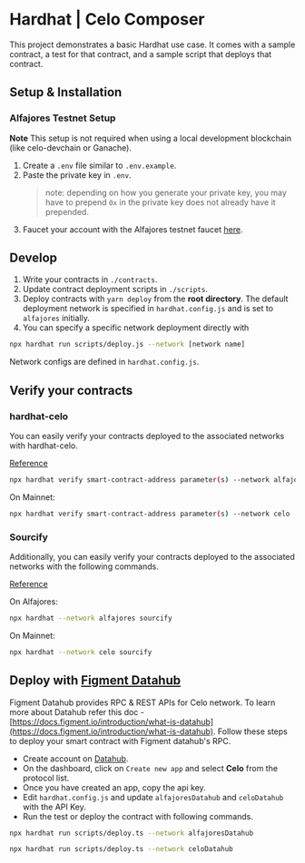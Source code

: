 # Hardhat | Celo Composer

This project demonstrates a basic Hardhat use case. It comes with a sample contract, a test for that contract, and a sample script that deploys that contract.

## Setup & Installation

### Alfajores Testnet Setup

**Note** This setup is not required when using a local development blockchain (like celo-devchain or Ganache).

1. Create a `.env` file similar to `.env.example`.
2. Paste the private key in `.env`.
    > note: depending on how you generate your private key, you may have to prepend `0x` in the private key does not already have it prepended.
3. Faucet your account with the Alfajores testnet faucet [here](https://celo.org/developers/faucet).

## Develop

1. Write your contracts in `./contracts`.
2. Update contract deployment scripts in `./scripts`.
3. Deploy contracts with `yarn deploy` from the **root directory**. The default deployment network is specified in `hardhat.config.js` and is set to `alfajores` initially.
4. You can specify a specific network deployment directly with

```bash
npx hardhat run scripts/deploy.js --network [network name]
```

Network configs are defined in `hardhat.config.js`.

## Verify your contracts

### hardhat-celo

You can easily verify your contracts deployed to the associated networks with hardhat-celo.

[Reference](https://docs.celo.org/developer/verify/hardhat)

```bash
npx hardhat verify smart-contract-address parameter(s) --network alfajores
```

On Mainnet:

```bash
npx hardhat verify smart-contract-address parameter(s) --network celo
```

### Sourcify

Additionally, you can easily verify your contracts deployed to the associated networks with the following commands.

[Reference](https://docs.celo.org/blog/hardhat-deploy-verify)

On Alfajores:

```bash
npx hardhat --network alfajores sourcify
```

On Mainnet:

```bash
npx hardhat --network celo sourcify
```

## Deploy with [Figment Datahub](https://datahub.figment.io/)

Figment Datahub provides RPC & REST APIs for Celo network. To learn more about Datahub refer this doc - [https://docs.figment.io/introduction/what-is-datahub](https://docs.figment.io/introduction/what-is-datahub). Follow these steps to deploy your smart contract with Figment datahub's RPC.

-   Create account on [Datahub](https://datahub.figment.io/).
-   On the dashboard, click on `Create new app` and select **Celo** from the protocol list.
-   Once you have created an app, copy the api key.
-   Edit `hardhat.config.js` and update `alfajoresDatahub` and `celoDatahub` with the API Key.
-   Run the test or deploy the contract with following commands.

```bash
npx hardhat run scripts/deploy.ts --network alfajoresDatahub

npx hardhat run scripts/deploy.ts --network celoDatahub
```
